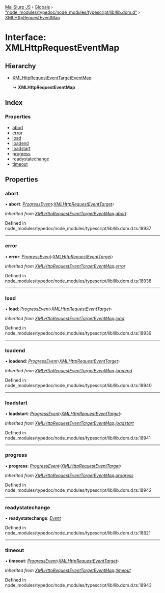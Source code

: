 [MailSlurp JS](../README.md) › [Globals](../globals.md) › ["node_modules/typedoc/node_modules/typescript/lib/lib.dom.d"](../modules/_node_modules_typedoc_node_modules_typescript_lib_lib_dom_d_.md) › [XMLHttpRequestEventMap](_node_modules_typedoc_node_modules_typescript_lib_lib_dom_d_.xmlhttprequesteventmap.md)

# Interface: XMLHttpRequestEventMap

## Hierarchy

* [XMLHttpRequestEventTargetEventMap](_node_modules_typedoc_node_modules_typescript_lib_lib_dom_d_.xmlhttprequesteventtargeteventmap.md)

  ↳ **XMLHttpRequestEventMap**

## Index

### Properties

* [abort](_node_modules_typedoc_node_modules_typescript_lib_lib_dom_d_.xmlhttprequesteventmap.md#abort)
* [error](_node_modules_typedoc_node_modules_typescript_lib_lib_dom_d_.xmlhttprequesteventmap.md#error)
* [load](_node_modules_typedoc_node_modules_typescript_lib_lib_dom_d_.xmlhttprequesteventmap.md#load)
* [loadend](_node_modules_typedoc_node_modules_typescript_lib_lib_dom_d_.xmlhttprequesteventmap.md#loadend)
* [loadstart](_node_modules_typedoc_node_modules_typescript_lib_lib_dom_d_.xmlhttprequesteventmap.md#loadstart)
* [progress](_node_modules_typedoc_node_modules_typescript_lib_lib_dom_d_.xmlhttprequesteventmap.md#progress)
* [readystatechange](_node_modules_typedoc_node_modules_typescript_lib_lib_dom_d_.xmlhttprequesteventmap.md#readystatechange)
* [timeout](_node_modules_typedoc_node_modules_typescript_lib_lib_dom_d_.xmlhttprequesteventmap.md#timeout)

## Properties

###  abort

• **abort**: *[ProgressEvent](_node_modules_typedoc_node_modules_typescript_lib_lib_dom_d_.progressevent.md)‹[XMLHttpRequestEventTarget](_node_modules_typedoc_node_modules_typescript_lib_lib_dom_d_.xmlhttprequesteventtarget.md)›*

*Inherited from [XMLHttpRequestEventTargetEventMap](_node_modules_typedoc_node_modules_typescript_lib_lib_dom_d_.xmlhttprequesteventtargeteventmap.md).[abort](_node_modules_typedoc_node_modules_typescript_lib_lib_dom_d_.xmlhttprequesteventtargeteventmap.md#abort)*

Defined in node_modules/typedoc/node_modules/typescript/lib/lib.dom.d.ts:18937

___

###  error

• **error**: *[ProgressEvent](_node_modules_typedoc_node_modules_typescript_lib_lib_dom_d_.progressevent.md)‹[XMLHttpRequestEventTarget](_node_modules_typedoc_node_modules_typescript_lib_lib_dom_d_.xmlhttprequesteventtarget.md)›*

*Inherited from [XMLHttpRequestEventTargetEventMap](_node_modules_typedoc_node_modules_typescript_lib_lib_dom_d_.xmlhttprequesteventtargeteventmap.md).[error](_node_modules_typedoc_node_modules_typescript_lib_lib_dom_d_.xmlhttprequesteventtargeteventmap.md#error)*

Defined in node_modules/typedoc/node_modules/typescript/lib/lib.dom.d.ts:18938

___

###  load

• **load**: *[ProgressEvent](_node_modules_typedoc_node_modules_typescript_lib_lib_dom_d_.progressevent.md)‹[XMLHttpRequestEventTarget](_node_modules_typedoc_node_modules_typescript_lib_lib_dom_d_.xmlhttprequesteventtarget.md)›*

*Inherited from [XMLHttpRequestEventTargetEventMap](_node_modules_typedoc_node_modules_typescript_lib_lib_dom_d_.xmlhttprequesteventtargeteventmap.md).[load](_node_modules_typedoc_node_modules_typescript_lib_lib_dom_d_.xmlhttprequesteventtargeteventmap.md#load)*

Defined in node_modules/typedoc/node_modules/typescript/lib/lib.dom.d.ts:18939

___

###  loadend

• **loadend**: *[ProgressEvent](_node_modules_typedoc_node_modules_typescript_lib_lib_dom_d_.progressevent.md)‹[XMLHttpRequestEventTarget](_node_modules_typedoc_node_modules_typescript_lib_lib_dom_d_.xmlhttprequesteventtarget.md)›*

*Inherited from [XMLHttpRequestEventTargetEventMap](_node_modules_typedoc_node_modules_typescript_lib_lib_dom_d_.xmlhttprequesteventtargeteventmap.md).[loadend](_node_modules_typedoc_node_modules_typescript_lib_lib_dom_d_.xmlhttprequesteventtargeteventmap.md#loadend)*

Defined in node_modules/typedoc/node_modules/typescript/lib/lib.dom.d.ts:18940

___

###  loadstart

• **loadstart**: *[ProgressEvent](_node_modules_typedoc_node_modules_typescript_lib_lib_dom_d_.progressevent.md)‹[XMLHttpRequestEventTarget](_node_modules_typedoc_node_modules_typescript_lib_lib_dom_d_.xmlhttprequesteventtarget.md)›*

*Inherited from [XMLHttpRequestEventTargetEventMap](_node_modules_typedoc_node_modules_typescript_lib_lib_dom_d_.xmlhttprequesteventtargeteventmap.md).[loadstart](_node_modules_typedoc_node_modules_typescript_lib_lib_dom_d_.xmlhttprequesteventtargeteventmap.md#loadstart)*

Defined in node_modules/typedoc/node_modules/typescript/lib/lib.dom.d.ts:18941

___

###  progress

• **progress**: *[ProgressEvent](_node_modules_typedoc_node_modules_typescript_lib_lib_dom_d_.progressevent.md)‹[XMLHttpRequestEventTarget](_node_modules_typedoc_node_modules_typescript_lib_lib_dom_d_.xmlhttprequesteventtarget.md)›*

*Inherited from [XMLHttpRequestEventTargetEventMap](_node_modules_typedoc_node_modules_typescript_lib_lib_dom_d_.xmlhttprequesteventtargeteventmap.md).[progress](_node_modules_typedoc_node_modules_typescript_lib_lib_dom_d_.xmlhttprequesteventtargeteventmap.md#progress)*

Defined in node_modules/typedoc/node_modules/typescript/lib/lib.dom.d.ts:18942

___

###  readystatechange

• **readystatechange**: *[Event](_node_modules_typedoc_node_modules_typescript_lib_lib_dom_d_.event.md)*

Defined in node_modules/typedoc/node_modules/typescript/lib/lib.dom.d.ts:18821

___

###  timeout

• **timeout**: *[ProgressEvent](_node_modules_typedoc_node_modules_typescript_lib_lib_dom_d_.progressevent.md)‹[XMLHttpRequestEventTarget](_node_modules_typedoc_node_modules_typescript_lib_lib_dom_d_.xmlhttprequesteventtarget.md)›*

*Inherited from [XMLHttpRequestEventTargetEventMap](_node_modules_typedoc_node_modules_typescript_lib_lib_dom_d_.xmlhttprequesteventtargeteventmap.md).[timeout](_node_modules_typedoc_node_modules_typescript_lib_lib_dom_d_.xmlhttprequesteventtargeteventmap.md#timeout)*

Defined in node_modules/typedoc/node_modules/typescript/lib/lib.dom.d.ts:18943
